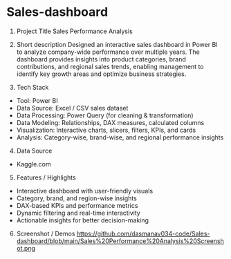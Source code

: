 # Sales-dashboard
1. Project Title
Sales Performance Analysis

2. Short description
Designed an interactive sales dashboard in Power BI to analyze company-wide performance over multiple years. The dashboard provides insights into product categories, brand contributions, and regional sales trends, enabling management to identify key growth areas and optimize business strategies.

3. Tech Stack
- Tool: Power BI
- Data Source: Excel / CSV sales dataset
- Data Processing: Power Query (for cleaning & transformation)
- Data Modeling: Relationships, DAX measures, calculated columns
- Visualization: Interactive charts, slicers, filters, KPIs, and cards
- Analysis: Category-wise, brand-wise, and regional performance insights

4. Data Source
- Kaggle.com

5. Features / Highlights
- Interactive dashboard with user-friendly visuals
- Category, brand, and region-wise insights
- DAX-based KPIs and performance metrics
- Dynamic filtering and real-time interactivity
- Actionable insights for better decision-making

6. Screenshot / Demos
https://github.com/dasmanav034-code/Sales-dashboard/blob/main/Sales%20Performance%20Analysis%20Screenshot.png

